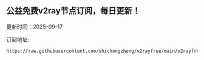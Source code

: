 ## 公益免费v2ray节点订阅，每日更新！
更新时间：2025-09-17

订阅地址:
```
https://raw.githubusercontent.com/shichongzheng/v2rayfree/main/v2rayfree
```
